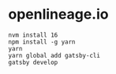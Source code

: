 # openlineage.io

```
nvm install 16
npm install -g yarn
yarn
yarn global add gatsby-cli
gatsby develop
```
